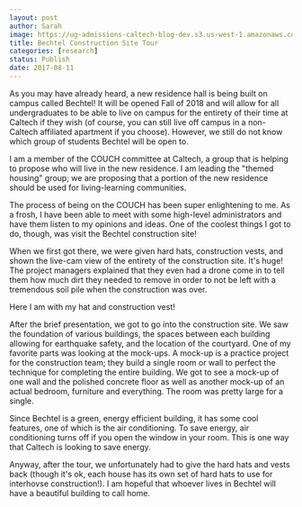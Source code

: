 ```yaml
---
layout: post
author: Sarah
image: https://ug-admissions-caltech-blog-dev.s3.us-west-1.amazonaws.com/old_pictures/6a01b8d28f2955970c01b7c90d41ec970b-pi.jpg
title: Bechtel Construction Site Tour
categories: [research]
status: Publish
date: 2017-08-11
---
```



As you may have already heard, a new residence hall is being built on campus called Bechtel! It will be opened Fall of 2018 and will allow for all undergraduates to be able to live on campus for the entirety of their time at Caltech if they wish (of course, you can still live off campus in a non-Caltech affiliated apartment if you choose). However, we still do not know which group of students Bechtel will be open to.

I am a member of the COUCH committee at Caltech, a group that is helping to propose who will live in the new residence. I am leading the "themed housing" group; we are proposing that a portion of the new residence should be used for living-learning communities.

The process of being on the COUCH has been super enlightening to me. As a frosh, I have been able to meet with some high-level administrators and have them listen to my opinions and ideas. One of the coolest things I got to do, though, was visit the Bechtel construction site!

When we first got there, we were given hard hats, construction vests, and shown the live-cam view of the entirety of the construction site. It's huge! The project managers explained that they even had a drone come in to tell them how much dirt they needed to remove in order to not be left with a tremendous soil pile when the construction was over.

<div class="photo-caption caption-xid-6a01b8d28f2955970c01b7c90d41ec970b" id="caption-xid-6a01b8d28f2955970c01b7c90d41ec970b">Here I am with my hat and construction vest!

After the brief presentation, we got to go into the construction site. We saw the foundation of various buildings, the spaces between each building allowing for earthquake safety, and the location of the courtyard. One of my favorite parts was looking at the mock-ups. A mock-up is a practice project for the construction team; they build a single room or wall to perfect the technique for completing the entire building. We got to see a mock-up of one wall and the polished concrete floor as well as another mock-up of an actual bedroom, furniture and everything. The room was pretty large for a single.

Since Bechtel is a green, energy efficient building, it has some cool features, one of which is the air conditioning. To save energy, air conditioning turns off if you open the window in your room. This is one way that Caltech is looking to save energy.

Anyway, after the tour, we unfortunately had to give the hard hats and vests back (though it's ok, each house has its own set of hard hats to use for interhovse construction!). I am hopeful that whoever lives in Bechtel will have a beautiful building to call home.


